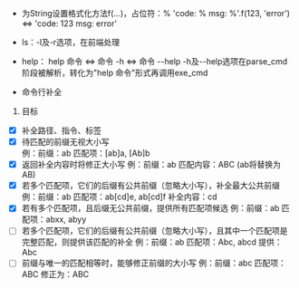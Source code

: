 - 为String设置格式化方法f(...)，占位符：%
'code: % msg: %'.f(123, 'error') <=> 'code: 123 msg: error'

- ls：-l及-r选项，在前端处理

- help：
help 命令 <=> 命令 -h <=> 命令 --help
-h及--help选项在parse_cmd阶段被解析，转化为"help 命令"形式再调用exe_cmd

- 命令行补全
1. 目标  
- [x] 补全路径、指令、标签
- [x] 待匹配的前缀无视大小写    
例：前缀：ab 匹配项：[ab]a, [Ab]b
- [x] 返回补全内容时将修正大小写
例：前缀：ab 匹配内容：ABC (ab将替换为AB)
- [x] 若多个匹配项，它们的后缀有公共前缀（忽略大小写），补全最大公共前缀
例：前缀：ab 匹配项：ab[cd]e, ab[cd]f 补全内容：cd
- [x] 若有多个匹配项，且后缀无公共前缀，提供所有匹配项候选
例：前缀：ab 匹配项：abxx, abyy
- [ ] 若多个匹配项，它们的后缀有公共前缀（忽略大小写），且其中一个匹配项是完整匹配，则提供该匹配的补全
例：前缀：ab 匹配项：Abc, abcd 提供：Abc
- [ ] 前缀与唯一的匹配相等时，能够修正前缀的大小写
例：前缀：abc 匹配项：ABC 修正为：ABC